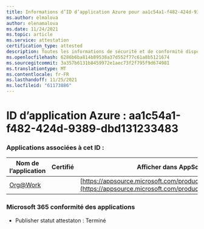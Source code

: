 ```yaml
---
title: Informations d’ID d’application Azure pour aa1c54a1-f482-424d-9389-dbd131233483
ms.author: elmalova
author: elenamalova
ms.date: 11/24/2021
ms.topic: article
ms.service: attestation
certification_type: attested
description: Toutes les informations de sécurité et de conformité disponibles pour aa1c54a1-f482-424d-9389-dbd131233483.
ms.openlocfilehash: 6286b6ba814b89538a37d552f77c61a8b5121674
ms.sourcegitcommit: 3a357b6131b8459972e1aec73f2f795f9d674981
ms.translationtype: MT
ms.contentlocale: fr-FR
ms.lasthandoff: 11/25/2021
ms.locfileid: "61173886"
---
```

# <a name="azure-app-id-aa1c54a1-f482-424d-9389-dbd131233483"></a>ID d’application Azure : aa1c54a1-f482-424d-9389-dbd131233483


### <a name="apps-associated-with-this-id"></a>Applications associées à cet ID :
| **Nom de l’application** | **Certifié** | **Afficher dans AppSource** |
|--------------|---------------|-----------------------|
| [Org@Work](https://docs.microsoft.com/microsoft-365-app-certification/forward/WA200002461) |  | [https://appsource.microsoft.com/product/office/WA200002461](https://appsource.microsoft.com/product/office/WA200002461) |

### <a name="microsoft-365-app-compliance-status"></a>Microsoft 365 conformité des applications
- Publisher statut attestaton : Terminé
